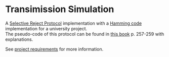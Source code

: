 # Transimission Simulation

A [Selective Reject Protocol](https://en.wikipedia.org/wiki/Selective_Repeat_ARQ) implementation with a [Hamming code](https://en.wikipedia.org/wiki/Hamming_code) implementation for a university project.  
The pseudo-code of this protocol can be found in [this book](https://pearsonerpi.com/fr/collegial-universitaire/informatique/reseaux-5e-407521) p. 257-259 with explanations.

See [project requirements](IFT585-2017-B_TP1_Enonce_V01.pdf) for more information.
